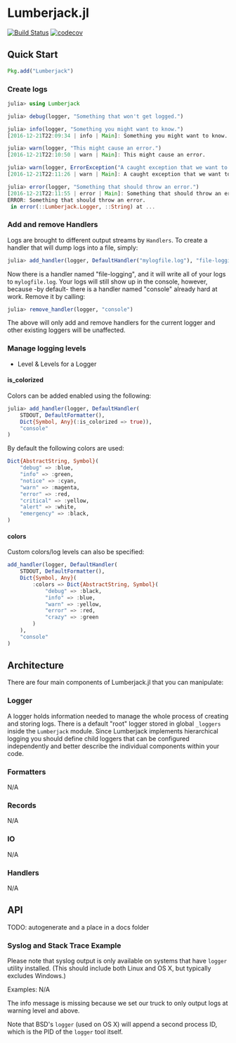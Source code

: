 Lumberjack.jl
=============

[![Build Status](https://travis-ci.org/invenia/Lumberjack.jl.svg?branch=master)](https://travis-ci.org/invenia/Lumberjack.jl)
[![codecov](https://codecov.io/gh/invenia/Lumberjack.jl/branch/master/graph/badge.svg)](https://codecov.io/gh/invenia/Lumberjack.jl)


## Quick Start
```julia
Pkg.add("Lumberjack")
```

### Create logs
```julia
julia> using Lumberjack

julia> debug(logger, "Something that won't get logged.")

julia> info(logger, "Something you might want to know.")
[2016-12-21T22:09:34 | info | Main]: Something you might want to know.

julia> warn(logger, "This might cause an error.")
[2016-12-21T22:10:50 | warn | Main]: This might cause an error.

julia> warn(logger, ErrorException("A caught exception that we want to log as a warning."))
[2016-12-21T22:11:26 | warn | Main]: A caught exception that we want to log as a warning.

julia> error(logger, "Something that should throw an error.")
[2016-12-21T22:11:55 | error | Main]: Something that should throw an error.
ERROR: Something that should throw an error.
 in error(::Lumberjack.Logger, ::String) at ...
```

### Add and remove Handlers
Logs are brought to different output streams by `Handlers`. To create a handler that will dump logs into a file, simply:
```julia
julia> add_handler(logger, DefaultHandler("mylogfile.log"), "file-logging")
```
Now there is a handler named "file-logging", and it will write all of your logs to `mylogfile.log`. Your logs will still show up in the console, however, because -by default- there is a handler named "console" already hard at work. Remove it by calling:
```julia
julia> remove_handler(logger, "console")
```
The above will only add and remove handlers for the current logger and other existing loggers will be unaffected.

### Manage logging levels

* Level & Levels for a Logger


#### is_colorized
Colors can be added enabled using the following:

```julia
julia> add_handler(logger, DefaultHandler(
    STDOUT, DefaultFormatter(),
    Dict{Symbol, Any}(:is_colorized => true)),
    "console"
)
```

By default the following colors are used:
```julia
Dict{AbstractString, Symbol}(
    "debug" => :blue,
    "info" => :green,
    "notice" => :cyan,
    "warn" => :magenta,
    "error" => :red,
    "critical" => :yellow,
    "alert" => :white,
    "emergency" => :black,
)
```

#### colors
Custom colors/log levels can also be specified:
```julia
add_handler(logger, DefaultHandler(
    STDOUT, DefaultFormatter(),
    Dict{Symbol, Any}(
        :colors => Dict{AbstractString, Symbol}(
            "debug" => :black,
            "info" => :blue,
            "warn" => :yellow,
            "error" => :red,
            "crazy" => :green
        )
    ),
    "console"
)
```

## Architecture

There are four main components of Lumberjack.jl that you can manipulate:

### Logger

A logger holds information needed to manage the whole process of creating and storing logs. There is a default "root" logger stored in global `_loggers` inside the `Lumberjack` module. Since Lumberjack implements hierarchical logging you should define child loggers that can be configured independently and better describe the individual components within your code.

### Formatters

N/A

### Records

N/A

### IO

N/A

### Handlers

N/A


## API

TODO: autogenerate and a place in a docs folder


### Syslog and Stack Trace Example

Please note that syslog output is only available on systems that have `logger` utility installed. (This should include both Linux and OS X, but typically excludes Windows.)

Examples: N/A

The info message is missing because we set our truck to only output logs at warning level and above.

Note that BSD's `logger` (used on OS X) will append a second process ID, which is the PID of the `logger` tool itself.
